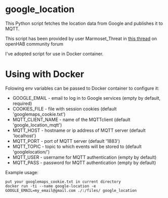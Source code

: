 # google_location
This Python script fetches the location data from Google and publishes it to MQTT.


This script has been provided by user Marmoset_Threat in [this thread](https://community.openhab.org/t/google-family-location-sharing-in-openhab-via-python-and-mqtt/) on openHAB community forum 

I've adopted script for use in Docker container.

# Using with Docker

Folowing env variables can be passed to Docker container to configure it:
<ul>
<li>GOOGLE_EMAIL - email to log in to Google services (empty by default, required)
<li>COOKIES_FILE - file with session cookies (default 'googlemaps_cookie.txt')
<li>MQTT_CLIENT_NAME - name of the MQTTclient (default 'google_location_mqtt')
<li>MQTT_HOST - hostname or ip address of MQTT server (default 'localhost')
<li>MQTT_PORT - port of MQTT server (default '1883')
<li>MQTT_TOPIC - topic to which events will be stored to (default 'googlelocation/')
<li>MQTT_USER - username for MQTT authentication (empty by default)
<li>MQTT_PASS - password for MQTT authentication (empty by default)
</ul>

Example usage:

    put your googlemaps_cookie.txt in current directory
    docker run -ti --name google-location -e GOOGLE_EMAIL=my_email@gmail.com ./:/files/ google_location



